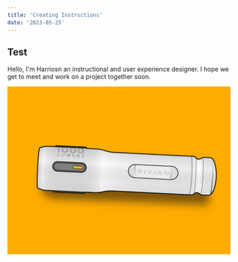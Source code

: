 ```yaml
---
title: 'Creating Instructions'
date: '2023-05-25'
---
```


## Test

Hello, I'm Harriosn an instructional and user experience designer. I hope we get to meet and work on a project together soon.

![alt text](https://github.com/hgiven/portfolio/blob/main/public/images/charging-01.png)